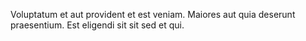 Voluptatum et aut provident et est veniam.
Maiores aut quia deserunt praesentium.
Est eligendi sit sit sed et qui.